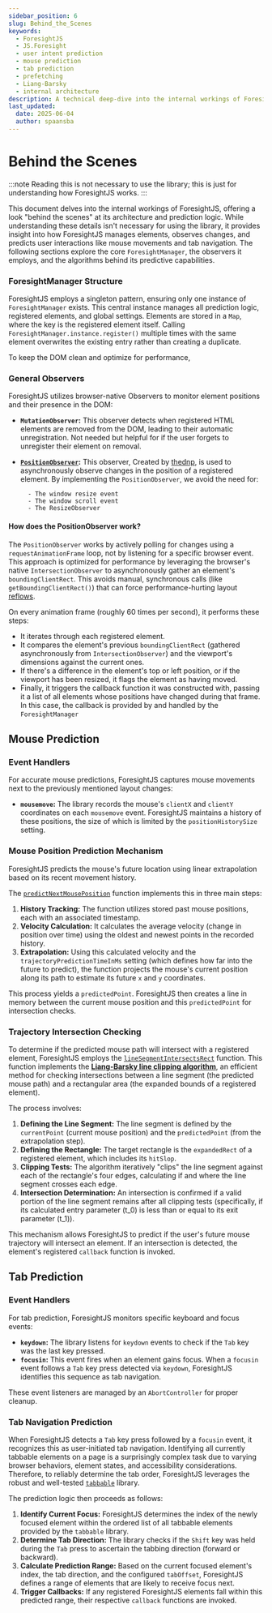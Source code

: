 ```yaml
---
sidebar_position: 6
slug: Behind_the_Scenes
keywords:
  - ForesightJS
  - JS.Foresight
  - user intent prediction
  - mouse prediction
  - tab prediction
  - prefetching
  - Liang-Barsky
  - internal architecture
description: A technical deep-dive into the internal workings of ForesightJS, explaining its architecture, how it predicts mouse movements using linear extrapolation and the Liang-Barsky algorithm, and how it predicts tab navigation.
last_updated:
  date: 2025-06-04
  author: spaansba
---
```


# Behind the Scenes

:::note
Reading this is not necessary to use the library; this is just for understanding how ForesightJS works.
:::

This document delves into the internal workings of ForesightJS, offering a look "behind the scenes" at its architecture and prediction logic. While understanding these details isn't necessary for using the library, it provides insight into how ForesightJS manages elements, observes changes, and predicts user interactions like mouse movements and tab navigation. The following sections explore the core `ForesightManager`, the observers it employs, and the algorithms behind its predictive capabilities.

### ForesightManager Structure

ForesightJS employs a singleton pattern, ensuring only one instance of `ForesightManager` exists. This central instance manages all prediction logic, registered elements, and global settings. Elements are stored in a `Map`, where the key is the registered element itself. Calling `ForesightManager.instance.register()` multiple times with the same element overwrites the existing entry rather than creating a duplicate.

To keep the DOM clean and optimize for performance,

### General Observers

ForesightJS utilizes browser-native Observers to monitor element positions and their presence in the DOM:

- **`MutationObserver`:** This observer detects when registered HTML elements are removed from the DOM, leading to their automatic unregistration. Not needed but helpful for if the user forgets to unregister their element on removal.

* **[`PositionObserver`](https://github.com/thednp/position-observer):** This observer, Created by [thednp](https://github.com/thednp), is used to asynchronously observe changes in the position of a registered element. By implementing the `PositionObserver`, we avoid the need for:

        - The window resize event
        - The window scroll event
        - The ResizeObserver

#### How does the PositionObserver work?

The `PositionObserver` works by actively polling for changes using a `requestAnimationFrame` loop, not by listening for a specific browser event. This approach is optimized for performance by leveraging the browser's native `IntersectionObserver` to asynchronously gather an element's `boundingClientRect`. This avoids manual, synchronous calls (like `getBoundingClientRect()`) that can force performance-hurting layout [reflows](https://gist.github.com/paulirish/5d52fb081b3570c81e3a).

On every animation frame (roughly 60 times per second), it performs these steps:

- It iterates through each registered element.
- It compares the element's previous `boundingClientRect` (gathered asynchronously from `IntersectionObserver`) and the viewport's dimensions against the current ones.
- If there's a difference in the element's top or left position, or if the viewport has been resized, it flags the element as having moved.
- Finally, it triggers the callback function it was constructed with, passing it a list of all elements whose positions have changed during that frame. In this case, the callback is provided by and handled by the `ForesightManager`

## Mouse Prediction

### Event Handlers

For accurate mouse predictions, ForesightJS captures mouse movements next to the previously mentioned layout changes:

- **`mousemove`:** The library records the mouse's `clientX` and `clientY` coordinates on each `mousemove` event. ForesightJS maintains a history of these positions, the size of which is limited by the `positionHistorySize` setting.

### Mouse Position Prediction Mechanism

ForesightJS predicts the mouse's future location using linear extrapolation based on its recent movement history.

The [`predictNextMousePosition`](https://github.com/spaansba/ForesightJS/blob/main/src/ForesightManager/helpers/predictNextMousePosition.ts) function implements this in three main steps:

1.  **History Tracking:** The function utilizes stored past mouse positions, each with an associated timestamp.
2.  **Velocity Calculation:** It calculates the average velocity (change in position over time) using the oldest and newest points in the recorded history.
3.  **Extrapolation:** Using this calculated velocity and the `trajectoryPredictionTimeInMs` setting (which defines how far into the future to predict), the function projects the mouse's current position along its path to estimate its future `x` and `y` coordinates.

This process yields a `predictedPoint`. ForesightJS then creates a line in memory between the current mouse position and this `predictedPoint` for intersection checks.

### Trajectory Intersection Checking

To determine if the predicted mouse path will intersect with a registered element, ForesightJS employs the [`lineSegmentIntersectsRect`](https://github.com/spaansba/ForesightJS/blob/main/src/ForesightManager/helpers/lineSigmentIntersectsRect.ts) function. This function implements the [**Liang-Barsky line clipping algorithm**](https://en.wikipedia.org/wiki/Liang%E2%80%93Barsky_algorithm), an efficient method for checking intersections between a line segment (the predicted mouse path) and a rectangular area (the expanded bounds of a registered element).

The process involves:

1.  **Defining the Line Segment:** The line segment is defined by the `currentPoint` (current mouse position) and the `predictedPoint` (from the extrapolation step).
2.  **Defining the Rectangle:** The target rectangle is the `expandedRect` of a registered element, which includes its `hitSlop`.
3.  **Clipping Tests:** The algorithm iteratively "clips" the line segment against each of the rectangle's four edges, calculating if and where the line segment crosses each edge.
4.  **Intersection Determination:** An intersection is confirmed if a valid portion of the line segment remains after all clipping tests (specifically, if its calculated entry parameter \(t_0\) is less than or equal to its exit parameter \(t_1\)).

This mechanism allows ForesightJS to predict if the user's future mouse trajectory will intersect an element. If an intersection is detected, the element's registered `callback` function is invoked.

## Tab Prediction

### Event Handlers

For tab prediction, ForesightJS monitors specific keyboard and focus events:

- **`keydown`:** The library listens for `keydown` events to check if the `Tab` key was the last key pressed.
- **`focusin`:** This event fires when an element gains focus. When a `focusin` event follows a `Tab` key press detected via `keydown`, ForesightJS identifies this sequence as tab navigation.

These event listeners are managed by an `AbortController` for proper cleanup.

### Tab Navigation Prediction

When ForesightJS detects a `Tab` key press followed by a `focusin` event, it recognizes this as user-initiated tab navigation. Identifying all currently tabbable elements on a page is a surprisingly complex task due to varying browser behaviors, element states, and accessibility considerations. Therefore, to reliably determine the tab order, ForesightJS leverages the robust and well-tested [`tabbable`](https://github.com/focus-trap/tabbable) library.

The prediction logic then proceeds as follows:

1.  **Identify Current Focus:** ForesightJS determines the index of the newly focused element within the ordered list of all tabbable elements provided by the `tabbable` library.
2.  **Determine Tab Direction:** The library checks if the `Shift` key was held during the `Tab` press to ascertain the tabbing direction (forward or backward).
3.  **Calculate Prediction Range:** Based on the current focused element's index, the tab direction, and the configured `tabOffset`, ForesightJS defines a range of elements that are likely to receive focus next.
4.  **Trigger Callbacks:** If any registered ForesightJS elements fall within this predicted range, their respective `callback` functions are invoked.
